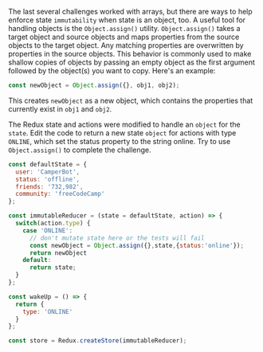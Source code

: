 The last several challenges worked with arrays, but there are ways to help enforce state `immutability` when state is an object, too. 
A useful tool for handling objects is the `Object.assign()` utility. `Object.assign()` takes a target object and source objects and maps properties from the source objects to the target object. Any matching properties are overwritten by properties in the source objects. This behavior is commonly used to make shallow copies of objects by passing an empty object as the first argument followed by the object(s) you want to copy. Here's an example:

```js
const newObject = Object.assign({}, obj1, obj2);
```

This creates `newObject` as a new object, which contains the properties that currently exist in `obj1` and `obj2`.


The Redux state and actions were modified to handle an `object` for the `state`. 
Edit the code to return a new state `object` for actions with type `ONLINE`, which set the status property to the string online. 
Try to use `Object.assign()` to complete the challenge.

```js
const defaultState = {
  user: 'CamperBot',
  status: 'offline',
  friends: '732,982',
  community: 'freeCodeCamp'
};

const immutableReducer = (state = defaultState, action) => {
  switch(action.type) {
    case 'ONLINE':
      // don't mutate state here or the tests will fail
      const newObject = Object.assign({},state,{status:'online'});
      return newObject
    default:
      return state;
  }
};

const wakeUp = () => {
  return {
    type: 'ONLINE'
  }
};

const store = Redux.createStore(immutableReducer);
